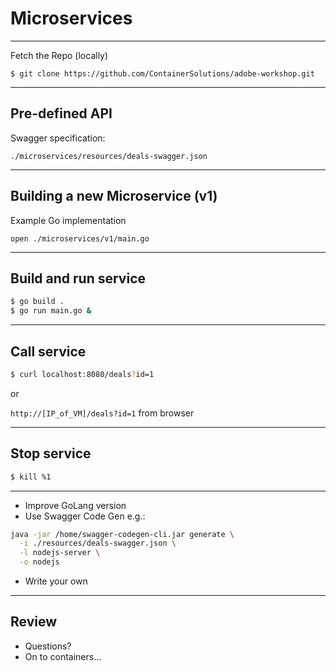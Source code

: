# Microservices

----

Fetch the Repo (locally)

```
$ git clone https://github.com/ContainerSolutions/adobe-workshop.git
```

----

## Pre-defined API

Swagger specification:

`./microservices/resources/deals-swagger.json`

----

## Building a new Microservice (v1)

Example Go implementation

`open ./microservices/v1/main.go`

----

## Build and run service

```bash
$ go build .
$ go run main.go &
```

----

## Call service

```bash
$ curl localhost:8080/deals?id=1
```

or

`http://[IP_of_VM]/deals?id=1` from browser

----

## Stop service

```bash
$ kill %1
```

----

- Improve GoLang version
- Use Swagger Code Gen e.g.:
```bash
java -jar /home/swagger-codegen-cli.jar generate \
  -i ./resources/deals-swagger.json \
  -l nodejs-server \
  -o nodejs
```
- Write your own

----


## Review

* Questions?
* On to containers...
